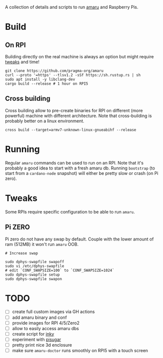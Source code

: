 A collection of details and scripts to run [amaru](https://github.com/pragma-org/amaru) and Raspberry Pis.

# Build

## On RPI

Building directly on the real machine is always an option but might require [tweaks](#tweaks) and time!

```shell
git clone https://github.com/pragma-org/amaru
curl --proto '=https' --tlsv1.2 -sSf https://sh.rustup.rs | sh
sudo apt install -y libclang-dev 
cargo build --release # 1 hour on RPI5
```

## Cross building

Cross building allow to pre-create binaries for RPI on different (more powerful) machine with different architecture.
Note that cross-building is probably better on a linux environment.

```shell
cross build --target=armv7-unknown-linux-gnueabihf --release
```

# Running

Regular `amaru` commands can be used to run on an RPI. Note that it's probably a good idea to start with a fresh amaru db. Running `bootstrap` (to start from a `cardano-node` snapshot) will either be pretty slow or crash (on Pi zero).

# Tweaks

Some RPIs require specific configuration to be able to run `amaru`.

## Pi ZERO

Pi zero do not have any swap by default. Couple with the lower amount of ram (512MB) it won't run `amaru` OOB.


```shell
# Increase swap

sudo dphys-swapfile swapoff
sudo vi /etc/dphys-swapfile
# edit `CONF_SWAPSIZE=100` to `CONF_SWAPSIZE=1024`
sudo dphys-swapfile setup
sudo dphys-swapfile swapon
```

# TODO

* [ ] create full custom images via GH actions
* [ ] add amaru binary and conf
* [ ] provide images for RPI 4/5/Zero2
* [ ] allow to easily access amaru dbs
* [ ] create script for [inky](https://github.com/pimoroni/inky)
* [ ] experiment with [pisugar](https://github.com/PiSugar/PiSugar/)
* [ ] pretty print nice 3d enclosure
* [ ] make sure `amaru-doctor` runs smoothly on RPI5 with a touch screen